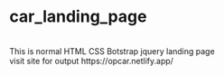 ﻿# car_landing_page
<br>
This is normal HTML CSS Botstrap jquery  landing page 
<br>
visit site for output  https://opcar.netlify.app/ 
